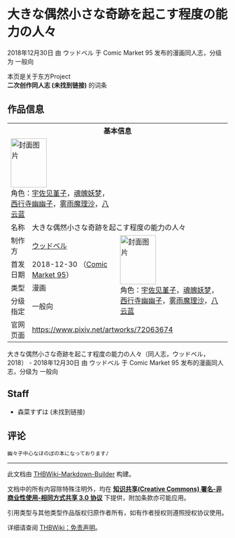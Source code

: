 # 大きな偶然小さな奇跡を起こす程度の能力の人々

<!-- source html: G:\repos\THBWiki-Markdown-Builder\THBWikiMarkdown\Temp\main\1\1c\ns0%3A%E5%A4%A7%E3%81%8D%E3%81%AA%E5%81%B6%E7%84%B6%E5%B0%8F%E3%81%95%E3%81%AA%E5%A5%87%E8%B7%A1%E3%82%92%E8%B5%B7%E3%81%93%E3%81%99%E7%A8%8B%E5%BA%A6%E3%81%AE%E8%83%BD%E5%8A%9B%E3%81%AE%E4%BA%BA%E3%80%85.html -->

2018年12月30日 由 ウッドベル 于 Comic Market 95 发布的漫画同人志，分级为 一般向

本页是关于东方Project  
 **二次创作同人志 (未找到链接)** 的词条

## 作品信息

<table><tbody><tr><th colspan="3">基本信息</th></tr><tr><td class="cover-artwork-mobile" colspan="2"><a href="./文件-大きな偶然小さな奇跡を起こす程度の能力の人々封面.jpg.md" class="image" title="封面图片"><img alt="封面图片" src="https://upload.thwiki.cc/thumb/e/ed/%E5%A4%A7%E3%81%8D%E3%81%AA%E5%81%B6%E7%84%B6%E5%B0%8F%E3%81%95%E3%81%AA%E5%A5%87%E8%B7%A1%E3%82%92%E8%B5%B7%E3%81%93%E3%81%99%E7%A8%8B%E5%BA%A6%E3%81%AE%E8%83%BD%E5%8A%9B%E3%81%AE%E4%BA%BA%E3%80%85%E5%B0%81%E9%9D%A2.jpg/82px-%E5%A4%A7%E3%81%8D%E3%81%AA%E5%81%B6%E7%84%B6%E5%B0%8F%E3%81%95%E3%81%AA%E5%A5%87%E8%B7%A1%E3%82%92%E8%B5%B7%E3%81%93%E3%81%99%E7%A8%8B%E5%BA%A6%E3%81%AE%E8%83%BD%E5%8A%9B%E3%81%AE%E4%BA%BA%E3%80%85%E5%B0%81%E9%9D%A2.jpg" decoding="async" loading="lazy" width="82" height="112" srcset="https://upload.thwiki.cc/thumb/e/ed/%E5%A4%A7%E3%81%8D%E3%81%AA%E5%81%B6%E7%84%B6%E5%B0%8F%E3%81%95%E3%81%AA%E5%A5%87%E8%B7%A1%E3%82%92%E8%B5%B7%E3%81%93%E3%81%99%E7%A8%8B%E5%BA%A6%E3%81%AE%E8%83%BD%E5%8A%9B%E3%81%AE%E4%BA%BA%E3%80%85%E5%B0%81%E9%9D%A2.jpg/123px-%E5%A4%A7%E3%81%8D%E3%81%AA%E5%81%B6%E7%84%B6%E5%B0%8F%E3%81%95%E3%81%AA%E5%A5%87%E8%B7%A1%E3%82%92%E8%B5%B7%E3%81%93%E3%81%99%E7%A8%8B%E5%BA%A6%E3%81%AE%E8%83%BD%E5%8A%9B%E3%81%AE%E4%BA%BA%E3%80%85%E5%B0%81%E9%9D%A2.jpg 1.5x, https://upload.thwiki.cc/thumb/e/ed/%E5%A4%A7%E3%81%8D%E3%81%AA%E5%81%B6%E7%84%B6%E5%B0%8F%E3%81%95%E3%81%AA%E5%A5%87%E8%B7%A1%E3%82%92%E8%B5%B7%E3%81%93%E3%81%99%E7%A8%8B%E5%BA%A6%E3%81%AE%E8%83%BD%E5%8A%9B%E3%81%AE%E4%BA%BA%E3%80%85%E5%B0%81%E9%9D%A2.jpg/164px-%E5%A4%A7%E3%81%8D%E3%81%AA%E5%81%B6%E7%84%B6%E5%B0%8F%E3%81%95%E3%81%AA%E5%A5%87%E8%B7%A1%E3%82%92%E8%B5%B7%E3%81%93%E3%81%99%E7%A8%8B%E5%BA%A6%E3%81%AE%E8%83%BD%E5%8A%9B%E3%81%AE%E4%BA%BA%E3%80%85%E5%B0%81%E9%9D%A2.jpg 2x" data-file-width="879" data-file-height="1200"></a><div class="cover-char">角色：<a href="./宇佐见堇子.md" title="宇佐见堇子">宇佐见堇子</a>，<a href="./魂魄妖梦.md" title="魂魄妖梦">魂魄妖梦</a>，<a href="./西行寺幽幽子.md" title="西行寺幽幽子">西行寺幽幽子</a>，<a href="./雾雨魔理沙.md" title="雾雨魔理沙">雾雨魔理沙</a>，<a href="./八云蓝.md" title="八云蓝">八云蓝</a></div></td>
</tr><tr><td class="label">名称</td><td colspan="2"> 大きな偶然小さな奇跡を起こす程度の能力の人々 </td></tr><tr><td class="label">制作方</td><td><a href="./ウッドベル.md" title="ウッドベル">ウッドベル</a></td><td class="cover-artwork" rowspan="4" style="min-width:112px;"><a href="./文件-大きな偶然小さな奇跡を起こす程度の能力の人々封面.jpg.md" class="image" title="封面图片"><img alt="封面图片" src="https://upload.thwiki.cc/thumb/e/ed/%E5%A4%A7%E3%81%8D%E3%81%AA%E5%81%B6%E7%84%B6%E5%B0%8F%E3%81%95%E3%81%AA%E5%A5%87%E8%B7%A1%E3%82%92%E8%B5%B7%E3%81%93%E3%81%99%E7%A8%8B%E5%BA%A6%E3%81%AE%E8%83%BD%E5%8A%9B%E3%81%AE%E4%BA%BA%E3%80%85%E5%B0%81%E9%9D%A2.jpg/82px-%E5%A4%A7%E3%81%8D%E3%81%AA%E5%81%B6%E7%84%B6%E5%B0%8F%E3%81%95%E3%81%AA%E5%A5%87%E8%B7%A1%E3%82%92%E8%B5%B7%E3%81%93%E3%81%99%E7%A8%8B%E5%BA%A6%E3%81%AE%E8%83%BD%E5%8A%9B%E3%81%AE%E4%BA%BA%E3%80%85%E5%B0%81%E9%9D%A2.jpg" decoding="async" loading="lazy" width="82" height="112" srcset="https://upload.thwiki.cc/thumb/e/ed/%E5%A4%A7%E3%81%8D%E3%81%AA%E5%81%B6%E7%84%B6%E5%B0%8F%E3%81%95%E3%81%AA%E5%A5%87%E8%B7%A1%E3%82%92%E8%B5%B7%E3%81%93%E3%81%99%E7%A8%8B%E5%BA%A6%E3%81%AE%E8%83%BD%E5%8A%9B%E3%81%AE%E4%BA%BA%E3%80%85%E5%B0%81%E9%9D%A2.jpg/123px-%E5%A4%A7%E3%81%8D%E3%81%AA%E5%81%B6%E7%84%B6%E5%B0%8F%E3%81%95%E3%81%AA%E5%A5%87%E8%B7%A1%E3%82%92%E8%B5%B7%E3%81%93%E3%81%99%E7%A8%8B%E5%BA%A6%E3%81%AE%E8%83%BD%E5%8A%9B%E3%81%AE%E4%BA%BA%E3%80%85%E5%B0%81%E9%9D%A2.jpg 1.5x, https://upload.thwiki.cc/thumb/e/ed/%E5%A4%A7%E3%81%8D%E3%81%AA%E5%81%B6%E7%84%B6%E5%B0%8F%E3%81%95%E3%81%AA%E5%A5%87%E8%B7%A1%E3%82%92%E8%B5%B7%E3%81%93%E3%81%99%E7%A8%8B%E5%BA%A6%E3%81%AE%E8%83%BD%E5%8A%9B%E3%81%AE%E4%BA%BA%E3%80%85%E5%B0%81%E9%9D%A2.jpg/164px-%E5%A4%A7%E3%81%8D%E3%81%AA%E5%81%B6%E7%84%B6%E5%B0%8F%E3%81%95%E3%81%AA%E5%A5%87%E8%B7%A1%E3%82%92%E8%B5%B7%E3%81%93%E3%81%99%E7%A8%8B%E5%BA%A6%E3%81%AE%E8%83%BD%E5%8A%9B%E3%81%AE%E4%BA%BA%E3%80%85%E5%B0%81%E9%9D%A2.jpg 2x" data-file-width="879" data-file-height="1200"></a><div class="cover-char">角色：<a href="./宇佐见堇子.md" title="宇佐见堇子">宇佐见堇子</a>，<a href="./魂魄妖梦.md" title="魂魄妖梦">魂魄妖梦</a>，<a href="./西行寺幽幽子.md" title="西行寺幽幽子">西行寺幽幽子</a>，<a href="./雾雨魔理沙.md" title="雾雨魔理沙">雾雨魔理沙</a>，<a href="./八云蓝.md" title="八云蓝">八云蓝</a></div></td>
</tr><tr><td class="label">首发日期</td><td>2018-12-30&#160;（<a href="/展会作品列表?e=Comic+Market%2395">Comic Market 95</a>）</td></tr><tr><td class="label">类型</td><td>漫画</td></tr><tr><td class="label">分级指定</td><td>一般向</td></tr>
<tr><td class="label">官网页面</td><td colspan="2"><a rel="nofollow" class="external free" href="https://www.pixiv.net/artworks/72063674">https://www.pixiv.net/artworks/72063674</a></td></tr></tbody></table>

大きな偶然小さな奇跡を起こす程度の能力の人々（同人志，ウッドベル，2018） - 2018年12月30日 由 ウッドベル 于 Comic Market 95 发布的漫画同人志，分级为 一般向

## Staff
- 森菜すずは (未找到链接)


## 评论
```
幽々子中心なほのぼの本になっております♪
```

  
  

  





---

此文档由 [THBWiki-Markdown-Builder](https://github.com/Delsin-Yu/THBWiki-Markdown-Builder) 构建。

文档中的所有内容除特殊注明外，均在 [**知识共享(Creative Commons) 署名-非商业性使用-相同方式共享 3.0 协议**](https://creativecommons.org/licenses/by-sa/3.0/deed.zh-hans) 下提供，附加条款亦可能应用。

引用类型与其他类型作品版权归原作者所有，如有作者授权则遵照授权协议使用。

详细请查阅 [THBWiki：免责声明](https://thbwiki.cc/THBWiki:%E5%85%8D%E8%B4%A3%E5%A3%B0%E6%98%8E)。

